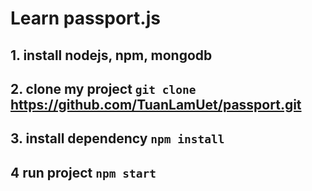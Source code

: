 # Learn passport.js 

## 1. install nodejs, npm, mongodb
## 2. clone my project `git clone` https://github.com/TuanLamUet/passport.git
## 3. install dependency `npm install`
## 4 run project `npm start`

